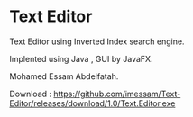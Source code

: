 # Text Editor 

Text Editor using Inverted Index search engine.

Implented using Java , GUI by JavaFX.

Mohamed Essam Abdelfatah.

Download : https://github.com/imessam/Text-Editor/releases/download/1.0/Text.Editor.exe
